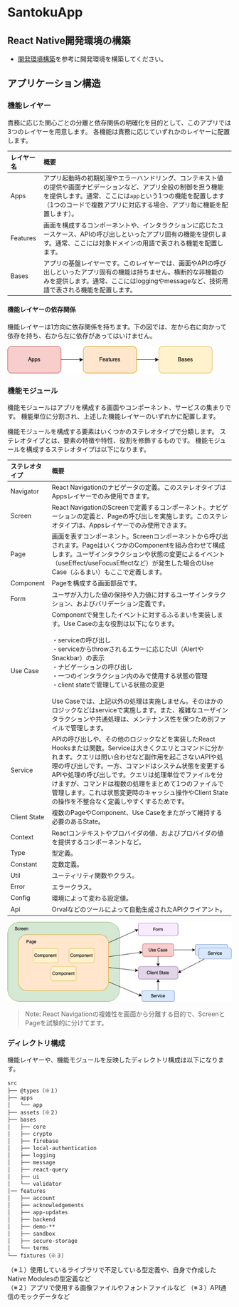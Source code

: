 # SantokuApp

## React Native開発環境の構築

- [開発環境構築](https://ws-4020.github.io/mobile-app-crib-notes/react-native/santoku/development/development-environment)を参考に開発環境を構築してください。

## アプリケーション構造

### 機能レイヤー

責務に応じた関心ごとの分離と依存関係の明確化を目的として、このアプリでは3つのレイヤーを用意します。
各機能は責務に応じていずれかのレイヤーに配置します。

| レイヤー名 | 概要 |
|:--|:--|
| Apps | アプリ起動時の初期処理やエラーハンドリング、コンテキスト値の提供や画面ナビデーションなど、アプリ全般の制御を担う機能を提供します。通常、ここには`app`という1つの機能を配置します（1つのコードで複数アプリに対応する場合、アプリ毎に機能を配置します）。|
| Features | 画面を構成するコンポーネントや、インタラクションに応じたユースケース、APIの呼び出しといったアプリ固有の機能を提供します。通常、ここには対象ドメインの用語で表される機能を配置します。 |
| Bases | アプリの基盤レイヤーです。このレイヤーでは、画面やAPIの呼び出しといったアプリ固有の機能は持ちません。横断的な非機能のみを提供します。通常、ここにはloggingやmessageなど、技術用語で表される機能を配置します。 |

#### 機能レイヤーの依存関係

機能レイヤーは1方向に依存関係を持ちます。下の図では、左から右に向かって依存を持ち、右から左に依存があってはいけません。

![layer-dependence.drawio.png](.attachments/layer-dependence.drawio.png)

### 機能モジュール

機能モジュールはアプリを構成する画面やコンポーネント、サービスの集まりです。
機能単位に分割され、上述した機能レイヤーのいずれかに配置します。

機能モジュールを構成する要素はいくつかのステレオタイプで分類します。
ステレオタイプとは、要素の特徴や特性、役割を修飾するものです。
機能モジュールを構成するステレオタイプは以下になります。

| ステレオタイプ | 概要 |
|:--|:--|
| Navigator | React Navigationのナビゲータの定義。このステレオタイプはAppsレイヤーでのみ使用できます。 |
| Screen | React NavigationのScreenで定義するコンポーネント。ナビゲーションの定義と、Pageの呼び出しを実施します。このステレオタイプは、Appsレイヤーでのみ使用できます。 |
| Page | 画面を表すコンポーネント。Screenコンポーネントから呼び出されます。PageはいくつかのComponentを組み合わせて構成します。ユーザインタラクションや状態の変更によるイベント（useEffect/useFocusEffectなど）が発生した場合のUse Case（ふるまい）もここで定義します。|
| Component | Pageを構成する画面部品です。|
| Form | ユーザが入力した値の保持や入力値に対するユーザインタラクション、およびバリデーション定義です。 |
| Use Case | Componentで発生したイベントに対するふるまいを実装します。Use Caseの主な役割は以下になります。<br><br>・serviceの呼び出し<br>・serviceからthrowされるエラーに応じたUI（AlertやSnackbar）の表示<br>・ナビゲーションの呼び出し<br>・一つのインタラクション内のみで使用する状態の管理<br>・client stateで管理している状態の変更<br><br>Use Caseでは、上記以外の処理は実施しません。そのほかのロジックなどはserviceで実施します。また、複雑なユーザインタラクションや共通処理は、メンテナンス性を保つため別ファイルで管理します。|
| Service | APIの呼び出しや、その他のロジックなどを実装したReact Hooksまたは関数。Serviceは大きくクエリとコマンドに分かれます。クエリは問い合わせなど副作用を起こさないAPIや処理の呼び出しです。一方、コマンドはシステム状態を変更するAPIや処理の呼び出しです。クエリは処理単位でファイルを分けますが、コマンドは複数の処理をまとめて1つのファイルで管理します。これは状態変更時のキャッシュ操作やClient Stateの操作を不整合なく定義しやすくするためです。|
| Client State | 複数のPageやComponent、Use Caseをまたがって維持する必要のあるState。 |
| Context | Reactコンテキストやプロバイダの値、およびプロバイダの値を提供するコンポーネントなど。 |
| Type | 型定義。 |
| Constant | 定数定義。 |
| Util | ユーティリティ関数やクラス。 |
| Error | エラークラス。 |
| Config | 環境によって変わる設定値。 |
| Api | Orvalなどのツールによって自動生成されたAPIクライアント。 |

![stereotype.drawio.png](.attachments/stereotype.drawio.png)

> Note: React Navigationの複雑性を画面から分離する目的で、ScreenとPageを試験的に分けてます。

### ディレクトリ構成

機能レイヤーや、機能モジュールを反映したディレクトリ構成は以下になります。

```
src
├── @types（※１）
├── apps
│   └── app
├── assets（※２）
├── bases
│   ├── core
│   ├── crypto
│   ├── firebase
│   ├── local-authentication
│   ├── logging
│   ├── message
│   ├── react-query
│   ├── ui
│   └── validator
│── features
│   ├── account
│   ├── acknowledgements
│   ├── app-updates
│   ├── backend
│   ├── demo-**
│   ├── sandbox
│   ├── secure-storage 
│   └── terms
└── fixtures（※３）
```

（※１）使用しているライブラリで不足している型定義や、自身で作成したNative Modulesの型定義など<br>
（※２）アプリで使用する画像ファイルやフォントファイルなど
（※３）API通信のモックデータなど
